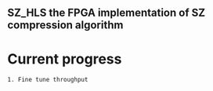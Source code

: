 SZ_HLS the FPGA implementation of SZ compression algorithm
---

# Current progress
```
1. Fine tune throughput
```

